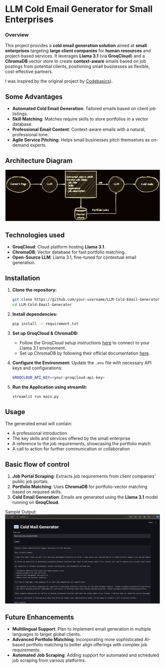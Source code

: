 # LLM Cold Email Generator for Small Enterprises

### Overview
This project provides a **cold email generation solution** aimed at **small enterprises** targeting **large client companies** for **human resources** and project-based services. It leverages **Llama 3.1** (via **GroqCloud**) and a **ChromaDB** vector store to create **context-aware** emails based on job postings from potential clients, positioning small businesses as flexible, cost-effective partners.

I was inspired by the original project by [Codebasics](https://youtu.be/CO4E_9V6li0?si=SPp8quNskqhYiak4)).

## Some Advantages
- **Automated Cold Email Generation**: Tailored emails based on client job listings.
- **Skill Matching**: Matches require skills to store portfolios in a vector database.
- **Professional Email Content**: Context-aware emails with a natural, professional tone.
- **Agile Service Pitching**: Helps small businesses pitch themselves as on-demand experts.

## Architecture Diagram
![img.png](images/flow.png)

## Technologies used
- **GroqCloud**: Cloud platform hosting **Llama 3.1**.
- **ChromaDB**: Vector database for fast portfolio matching.
- **Open-Source LLM**: Llama 3.1, fine-tuned for contextual email generation.

## Installation
1. **Clone the repository:**
   ```bash
   git clone https://github.com/your-username/LLM-Cold-Email-Generator.git
   cd LLM-Cold-Email-Generator
   ```

2. **Install dependencies:**
   ```bash
   pip install -r requirement.txt
   ```

3. **Set up GroqCloud & ChromaDB:**
   - Follow the GroqCloud setup instructions [here](https://groqcloud.com/docs) to connect to your Llama 3.1 environment.
   - Set up ChromaDB by following their official documentation [here](https://chromadb.com/docs).
   
4. **Configure the Environment:**
   Update the `.env` file with necessary API keys and configurations:
   ```bash
   GROQCLOUD_API_KEY=<your-groqcloud-api-key>
   ```

5. **Run the Application using streamlit:**
   ```bash
   streamlit run main.py
   ```

## Usage

   The generated email will contain:
   - A professional introduction
   - The key skills and services offered by the small enterprise
   - A reference to the job requirements, showcasing the portfolio match
   - A call to action for further communication or collaboration

## Basic flow of control
1. **Job Portal Scraping**: Extracts job requirements from client companies' public job portals.
2. **Portfolio Matching**: Uses **ChromaDB** for portfolio-vector matching based on required skills.
3. **Cold Email Generation**: Emails are generated using the **Llama 3.1** model running on **GroqCloud**.
   
Sample Output:
![img.png](images/example.png)

## Future Enhancements
- **Multilingual Support**: Plan to implement email generation in multiple languages to target global clients.
- **Advanced Portfolio Matching**: Incorporating more sophisticated AI-based portfolio matching to better align offerings with complex job requirements.
- **Automated Job Scraping**: Adding support for automated and scheduled job scraping from various platforms.
